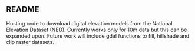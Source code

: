 ## README

Hosting code to download digital elevation models from the National Elevation Dataset (NED). Currently works only for 10m data but this can be expanded upon. Future work will include gdal functions to fill, hillshade and clip raster datasets.